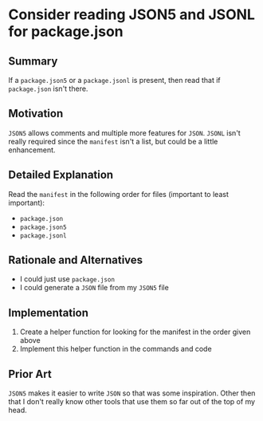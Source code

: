# Consider reading JSON5 and JSONL for package.json

## Summary

If a `package.json5` or a `package.jsonl` is present, then read that if `package.json` isn't there.

## Motivation

`JSON5` allows comments and multiple more features for `JSON`. `JSONL` isn't really required since the `manifest` isn't a list, but could be a little enhancement.

## Detailed Explanation

Read the `manifest` in the following order for files (important to least important):
- `package.json`
- `package.json5`
- `package.jsonl`

## Rationale and Alternatives

- I could just use `package.json`
- I could generate a `JSON` file from my `JSON5` file

## Implementation

1. Create a helper function for looking for the manifest in the order given above
2. Implement this helper function in the commands and code

## Prior Art

`JSON5` makes it easier to write `JSON` so that was some inspiration. Other then that I don't really know other tools that use them so far out of the top of my head.
